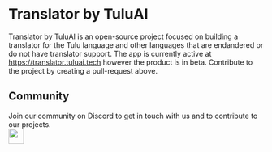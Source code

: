 # Translator by TuluAI
Translator by TuluAI is an open-source project focused on building a translator for the Tulu language and other languages that are endandered or do not have translator support. The app is currently active at https://translator.tuluai.tech however the product is in beta. Contribute to the project by creating a pull-request above.

## Community
Join our community on Discord to get in touch with us and to contribute to our projects.
<br>
<a href="https://discord.gg/BSafSedY5U" style="text-decoration:none">
  <img height="30" src="https://img.shields.io/badge/discord-darkblue.svg?&style=for-the-badge&logo=discord&logoColor=white" />
</a>

